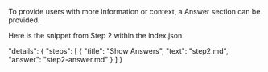 To provide users with more information or context, a Answer section can be provided.

Here is the snippet from Step 2 within the index.json.

"details": {
    "steps": [
        {
            "title": "Show Answers",
            "text": "step2.md",
            "answer": "step2-answer.md"
        }
    ]
}